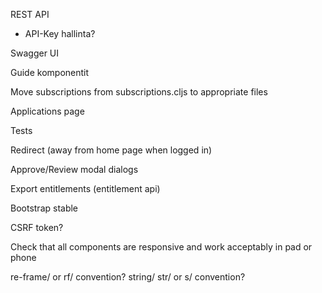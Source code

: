 REST API
- API-Key hallinta?

Swagger UI

Guide komponentit

Move subscriptions from subscriptions.cljs to appropriate files

Applications page

Tests

Redirect (away from home page when logged in)

Approve/Review modal dialogs

Export entitlements (entitlement api)

Bootstrap stable

CSRF token?

Check that all components are responsive and work acceptably in pad or phone

re-frame/ or rf/ convention?
string/ str/ or s/ convention?
